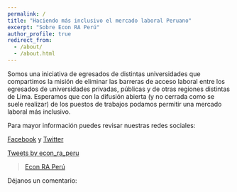 ```yaml
---
permalink: /
title: "Haciendo más inclusivo el mercado laboral Peruano"
excerpt: "Sobre Econ RA Perú"
author_profile: true
redirect_from: 
  - /about/
  - /about.html
---
```

Somos una iniciativa de egresados de distintas universidades que compartimos la misión de eliminar las barreras de acceso laboral entre los egresados de universidades privadas, públicas y de otras regiones distintas de Lima. Esperamos que con la difusión abierta (y no cerrada como se suele realizar) de los puestos de trabajos podamos permitir una mercado laboral más inclusivo. 


Para mayor información puedes revisar nuestras redes sociales: 


 [Facebook](https://www.facebook.com/Econ-RA-Per%C3%BA-106364190777208/) y  [Twitter](https://twitter.com/econ_ra_peru)
 
 <a class="twitter-timeline" href="https://twitter.com/econ_ra_peru?ref_src=twsrc%5Etfw">Tweets by econ_ra_peru</a> <script async src="https://platform.twitter.com/widgets.js" charset="utf-8"></script> 

<!--
La siguiente parte es para incluir la página de Facebook. Las instrucciones para incluir contenido de Facebook en páginas web están en: https://developers.facebook.com/docs/plugins
-->

<!-- Esto configura JavaScript SDK-->
<div id="fb-root"></div>
<script async defer crossorigin="anonymous" src="https://connect.facebook.net/en_US/sdk.js#xfbml=1&version=v4.0"></script>

<!-- Esto incluye el contenido de la página de Facebook -->
<div class="fb-page" data-href="https://www.facebook.com/Econ-RA-Per%C3%BA-106364190777208/" data-tabs="timeline" data-width="500" data-height="" data-small-header="false" data-adapt-container-width="true" data-hide-cover="false" data-show-facepile="true"><blockquote cite="https://www.facebook.com/Econ-RA-Per%C3%BA-106364190777208/" class="fb-xfbml-parse-ignore"><a href="https://www.facebook.com/Econ-RA-Per%C3%BA-106364190777208/">Econ RA Perú</a></blockquote></div>

<!-- Esto permite que la gente nos comente usando su cuenta de Facebook -->
Déjanos un comentario:
<div class="fb-comments" data-href="https://econraperu.github.io/" data-width="" data-numposts="10"></div>
